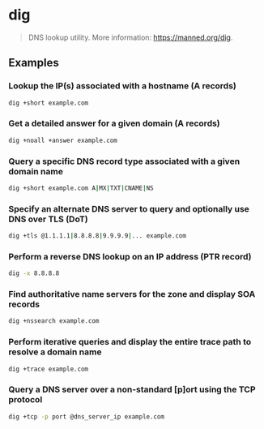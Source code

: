 # dig

> DNS lookup utility. More information: <https://manned.org/dig>.

## Examples

### Lookup the IP(s) associated with a hostname (A records)

```bash
dig +short example.com
```

### Get a detailed answer for a given domain (A records)

```bash
dig +noall +answer example.com
```

### Query a specific DNS record type associated with a given domain name

```bash
dig +short example.com A|MX|TXT|CNAME|NS
```

### Specify an alternate DNS server to query and optionally use DNS over TLS (DoT)

```bash
dig +tls @1.1.1.1|8.8.8.8|9.9.9.9|... example.com
```

### Perform a reverse DNS lookup on an IP address (PTR record)

```bash
dig -x 8.8.8.8
```

### Find authoritative name servers for the zone and display SOA records

```bash
dig +nssearch example.com
```

### Perform iterative queries and display the entire trace path to resolve a domain name

```bash
dig +trace example.com
```

### Query a DNS server over a non-standard [p]ort using the TCP protocol

```bash
dig +tcp -p port @dns_server_ip example.com
```
